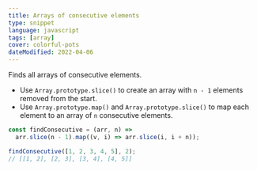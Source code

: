 ```yaml
---
title: Arrays of consecutive elements
type: snippet
language: javascript
tags: [array]
cover: colorful-pots
dateModified: 2022-04-06
---
```


Finds all arrays of consecutive elements.

- Use `Array.prototype.slice()` to create an array with `n - 1` elements removed from the start.
- Use `Array.prototype.map()` and `Array.prototype.slice()` to map each element to an array of `n` consecutive elements.

```js
const findConsecutive = (arr, n) =>
  arr.slice(n - 1).map((v, i) => arr.slice(i, i + n));

findConsecutive([1, 2, 3, 4, 5], 2);
// [[1, 2], [2, 3], [3, 4], [4, 5]]
```
